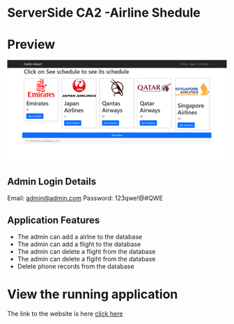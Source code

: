 # ServerSide CA2 -Airline Shedule 

# Preview

![THE_APP](https://github.com/v-philip/Server-Side-project/blob/master/Screenshot%202023-03-22%20044818.png)


## Admin Login Details
Email: admin@admin.com
Password: 123qwe!@#QWE



## Application Features
- The admin can add a airlne to the database
- The admin can add a flight to the database
- The admin can delete a flight from the database
- The admin can delete a flgiht from the database
- Delete phone records from the database

# View the running application


The link to the website is here
 [click here](https://mysql07.comp.dkit.ie/D00243412/AIRLINE/starter-template/starter-template/page-1.php)
 
